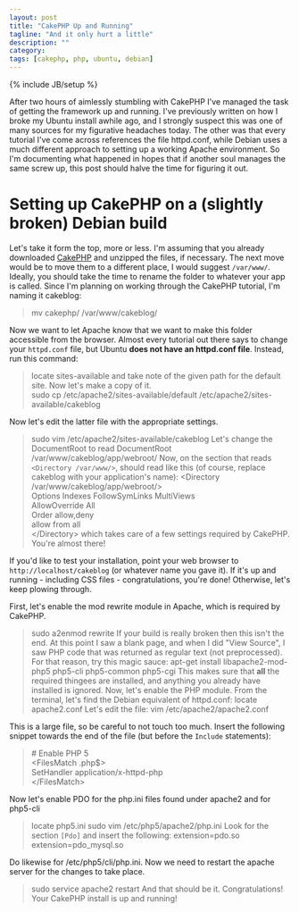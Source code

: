 ```yaml
---
layout: post
title: "CakePHP Up and Running"
tagline: "And it only hurt a little"
description: ""
category: 
tags: [cakephp, php, ubuntu, debian]
---
```

{% include JB/setup %}

After two hours of aimlessly stumbling with CakePHP I've managed the task of
getting the framework up and running. I've previously written on how I broke
my Ubuntu install awhile ago, and I strongly suspect this was one of many
sources for my figurative headaches today. The other was that every tutorial
I've come across references the file httpd.conf, while Debian uses a much
different approach to setting up a working Apache environment. So I'm 
documenting what happened in hopes that if another soul manages the same screw
up, this post should halve the time for figuring it out.

Setting up CakePHP on a (slightly broken) Debian build
====================================

Let's take it form the top, more or less. I'm assuming that you already
downloaded [CakePHP](http://cakephp.org/) and unzipped the files, if necessary.
The next move would be to move them to a different place, I would suggest
`/var/www/`. Ideally, you should take the time to rename the folder to whatever
your app is called. Since I'm planning on working through the CakePHP tutorial,
I'm naming it cakeblog:
> mv cakephp/ /var/www/cakeblog/

Now we want to let Apache know that we want to make this folder accessible
from the browser. Almost every tutorial out there says to change your
`httpd.conf` file, but Ubuntu __does not have an httpd.conf file__. Instead,
run this command:
> locate sites-available
and take note of the given path for the default site. Now let's make a copy of it.  
> sudo cp /etc/apache2/sites-available/default /etc/apache2/sites-available/cakeblog

Now let's edit the latter file with the appropriate settings.
> sudo vim /etc/apache2/sites-available/cakeblog
Let's change the DocumentRoot to read
> DocumentRoot /var/www/cakeblog/app/webroot/
Now, on the section that reads `<Directory /var/www/>`, should read like this
\(of course, replace cakeblog with your application's name\):
> &lt;Directory /var/www/cakeblog/app/webroot/&gt;  
>    Options Indexes FollowSymLinks MultiViews  
>    AllowOverride All  
>    Order allow,deny  
>    allow from all  
> &lt;/Directory&gt;
which takes care of a few settings required by CakePHP. You're almost there!

If you'd like to test your installation, point your web browser to
`http://localhost/cakeblog` \(or whatever name you gave it\). If it's up and
running - including CSS files - congratulations, you're done! Otherwise, let's
keep plowing through.

First, let's enable the mod rewrite module in Apache, which is required by
CakePHP.  
> sudo a2enmod rewrite
If your build is really broken then this isn't the end. At this point I saw a
blank page, and when I did "View Source", I saw PHP code that was returned as
regular text \(not preprocessed\). For that reason, try this magic sauce:
> apt-get install libapache2-mod-php5 php5-cli php5-common php5-cgi
This makes sure that __all__ the required thingees are installed, and anything
you already have installed is ignored. Now, let's enable the PHP module. From
the terminal, let's find the Debian equivalent of httpd.conf:
> locate apache2.conf
Let's edit the file:
> vim /etc/apache2/apache2.conf

This is a large file, so be careful to not touch too much. Insert the following
snippet towards the end of the file \(but before the `Include` statements\):
> \# Enable PHP 5  
> &lt;FilesMatch \.php$&gt;  
>   SetHandler application/x-httpd-php  
> &lt;/FilesMatch&gt;

Now let's enable PDO for the php.ini files found under apache2 and for php5-cli
> locate php5.ini
> sudo vim /etc/php5/apache2/php.ini
Look for the section `[Pdo]` and insert the following:
> extension=pdo.so
> extension=pdo_mysql.so

Do likewise for /etc/php5/cli/php.ini. Now we need to restart the apache server for the changes to take place.
> sudo service apache2 restart
And that should be it. Congratulations! Your CakePHP install is up and running!
